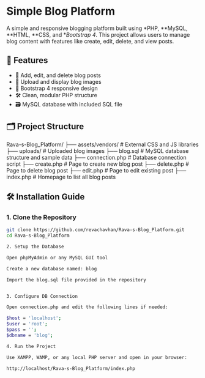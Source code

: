 # Simple Blog Platform

A simple and responsive blogging platform built using *PHP, **MySQL, **HTML, **CSS, and **Bootstrap 4*. This project allows users to manage blog content with features like create, edit, delete, and view posts.

## 🚀 Features

- 📝 Add, edit, and delete blog posts
- 📂 Upload and display blog images
- 🧩 Bootstrap 4 responsive design
- 🛠 Clean, modular PHP structure
- 🗃 MySQL database with included SQL file

## 🗂 Project Structure

Rava-s-Blog_Platform/ ├── assets/vendors/        # External CSS and JS libraries ├── uploads/               # Uploaded blog images ├── blog.sql               # MySQL database structure and sample data ├── connection.php         # Database connection script ├── create.php             # Page to create new blog post ├── delete.php             # Page to delete blog post ├── edit.php               # Page to edit existing post ├── index.php              # Homepage to list all blog posts

## 🛠 Installation Guide

### 1. Clone the Repository

```bash
git clone https://github.com/revachavhan/Rava-s-Blog_Platform.git
cd Rava-s-Blog_Platform

2. Setup the Database

Open phpMyAdmin or any MySQL GUI tool

Create a new database named: blog

Import the blog.sql file provided in the repository


3. Configure DB Connection

Open connection.php and edit the following lines if needed:

$host = 'localhost';
$user = 'root';
$pass = '';
$dbname = 'blog';

4. Run the Project

Use XAMPP, WAMP, or any local PHP server and open in your browser:

http://localhost/Rava-s-Blog_Platform/index.php
